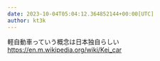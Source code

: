 ```yaml
---
date: 2023-10-04T05:04:12.364852144+00:00[UTC]
author: kt3k
---
```

軽自動車っていう概念は日本独自らしい https://en.m.wikipedia.org/wiki/Kei_car
